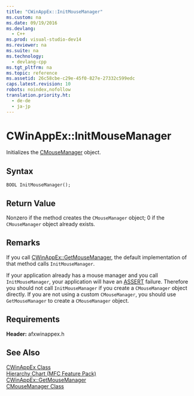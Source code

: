 ```yaml
---
title: "CWinAppEx::InitMouseManager"
ms.custom: na
ms.date: 09/19/2016
ms.devlang: 
  - C++
ms.prod: visual-studio-dev14
ms.reviewer: na
ms.suite: na
ms.technology: 
  - devlang-cpp
ms.tgt_pltfrm: na
ms.topic: reference
ms.assetid: 26c58cbe-c29e-45f0-827e-27332c599edc
caps.latest.revision: 10
robots: noindex,nofollow
translation.priority.ht: 
  - de-de
  - ja-jp
---
```

# CWinAppEx::InitMouseManager
Initializes the [CMouseManager](../vs140/CMouseManager-Class.md) object.  
  
## Syntax  
  
```  
BOOL InitMouseManager();  
```  
  
## Return Value  
 Nonzero if the method creates the `CMouseManager` object; 0 if the `CMouseManager` object already exists.  
  
## Remarks  
 If you call [CWinAppEx::GetMouseManager](../vs140/CWinAppEx--GetMouseManager.md), the default implementation of that method calls `InitMouseManager`.  
  
 If your application already has a mouse manager and you call `InitMouseManager`, your application will have an [ASSERT](../vs140/ASSERT--MFC-.md) failure. Therefore you should not call `InitMouseManager` if you create a `CMouseManager` object directly. If you are not using a custom `CMouseManager`, you should use `GetMouseManager` to create a `CMouseManager` object.  
  
## Requirements  
 **Header:** afxwinappex.h  
  
## See Also  
 [CWinAppEx Class](../vs140/CWinAppEx-Class.md)   
 [Hierarchy Chart (MFC Feature Pack)](../vs140/Hierarchy-Chart.md)   
 [CWinAppEx::GetMouseManager](../vs140/CWinAppEx--GetMouseManager.md)   
 [CMouseManager Class](../vs140/CMouseManager-Class.md)